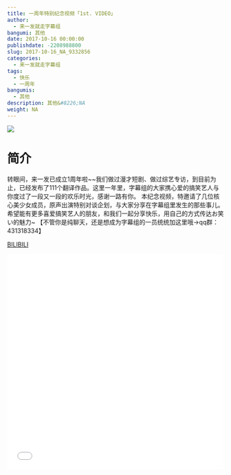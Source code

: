 ```yaml
---
title: 一周年特别纪念视频「1st. VIDEO」
author: 
  - 来一发就走字幕组
bangumi: 其他
date: 2017-10-16 00:00:00
publishdate: -2208988800
slug: 2017-10-16_NA_9332856
categories: 
  - 来一发就走字幕组
tags: 
  - 快乐
  - 一周年
bangumis: 
  - 其他
description: 其他&#8226;NA
weight: NA
---
```


![](https://i.imgur.com/DEBqe7Z.jpg)

# 简介  
转眼间，来一发已成立1周年啦~~我们做过漫才短剧、做过综艺专访，到目前为止，已经发布了111个翻译作品。这里一年里，字幕组的大家携心爱的搞笑艺人与你度过了一段又一段的欢乐时光，感谢一路有你。
本纪念视频，特邀请了几位核心美少女成员，原声出演特别对谈企划，与大家分享在字幕组里发生的那些事儿。
希望能有更多喜爱搞笑艺人的朋友，和我们一起分享快乐，用自己的方式传达お笑い的魅力~
【不管你是纯聊天，还是想成为字幕组的一员统统加这里哦→qq群：431318334】

  [BILIBILI](https://www.bilibili.com/video/av9332856/)


<div class="vcontainer">  <iframe class='video' src="//www.bilibili.com/html/html5player.html?cid=15423228&aid=9332856" width="100%" height="500" frameborder="0" allowfullscreen="allowfullscreen"></iframe></div>
